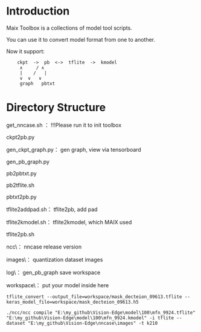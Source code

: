 # Introduction
Maix Toolbox is a collections of model tool scripts.

You can use it to convert model format from one to another.

Now it support:
```
    ckpt  ->  pb  <->  tflite  ->  kmodel
     ∧     / ∧
     |    /   |
     ∨  ∨   ∨
     graph   pbtxt
```

# Directory Structure
get_nncase.sh ：  !!!Please run it to init toolbox

ckpt2pb.py 		 

gen_ckpt_graph.py： gen graph, view via tensorboard

gen_pb_graph.py  

pb2pbtxt.py  

pb2tflite.sh  

pbtxt2pb.py  

tflite2addpad.sh：  tflite2pb, add pad

tflite2kmodel.sh： tflite2kmodel, which MAIX used

tflite2pb.sh

ncc\： nncase release version

images\：  quantization dataset images

log\：   gen_pb_graph save workspace

workspace\：    put your model inside here

```shell
tflite_convert --output_file=workspace/mask_decteion_09613.tflite --keras_model_file=workspace/mask_decteion_09613.h5
```

```shell
./ncc/ncc compile "E:\my_github\Vision-Edge\model\100\mfn_9924.tflite" "E:\my_github\Vision-Edge\model\100\mfn_9924.kmodel" -i tflite --dataset "E:\my_github\Vision-Edge\nncase\images" -t k210
```
